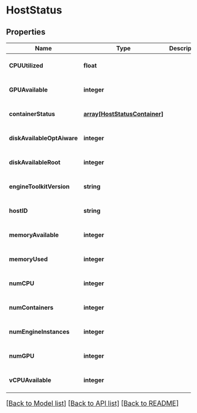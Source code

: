 # HostStatus

## Properties
Name | Type | Description | Notes
------------ | ------------- | ------------- | -------------
**CPUUtilized** | **float** |  | [optional] [default to null]
**GPUAvailable** | **integer** |  | [optional] [default to null]
**containerStatus** | [**array[HostStatusContainer]**](HostStatusContainer.md) |  | [optional] [default to null]
**diskAvailableOptAiware** | **integer** |  | [optional] [default to null]
**diskAvailableRoot** | **integer** |  | [optional] [default to null]
**engineToolkitVersion** | **string** |  | [optional] [default to null]
**hostID** | **string** |  | [optional] [default to null]
**memoryAvailable** | **integer** |  | [optional] [default to null]
**memoryUsed** | **integer** |  | [optional] [default to null]
**numCPU** | **integer** |  | [optional] [default to null]
**numContainers** | **integer** |  | [optional] [default to null]
**numEngineInstances** | **integer** |  | [optional] [default to null]
**numGPU** | **integer** |  | [optional] [default to null]
**vCPUAvailable** | **integer** |  | [optional] [default to null]

[[Back to Model list]](../README.md#documentation-for-models) [[Back to API list]](../README.md#documentation-for-api-endpoints) [[Back to README]](../README.md)

<style>
     p, ul, ol, li { font-size: 18px !important;}
</style>


